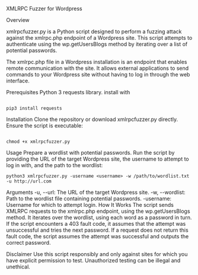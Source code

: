 XMLRPC Fuzzer for Wordpress


Overview


xmlrpcfuzzer.py is a Python script designed to perform a fuzzing attack against the xmlrpc.php endpoint of a Wordpress site. This script attempts to authenticate using the wp.getUsersBlogs method by iterating over a list of potential passwords.

The xmlrpc.php file in a Wordpress installation is an endpoint that enables remote communication with the site. It allows external applications to send commands to your Wordpress site without having to log in through the web interface.

Prerequisites
Python 3
requests library. install with 
```

pip3 install requests

```

Installation
Clone the repository or download xmlrpcfuzzer.py directly.
Ensure the script is executable:
```

chmod +x xmlrpcfuzzer.py

```
Usage
Prepare a wordlist with potential passwords.
Run the script by providing the URL of the target Wordpress site, the username to attempt to log in with, and the path to the wordlist:

```
python3 xmlrpcfuzzer.py -username <username> -w /path/to/wordlist.txt -u http://url.com

```

Arguments
-u, --url: The URL of the target Wordpress site.
-w, --wordlist: Path to the wordlist file containing potential passwords.
-username: Username for which to attempt login.
How It Works
The script sends XMLRPC requests to the xmlrpc.php endpoint, using the wp.getUsersBlogs method. It iterates over the wordlist, using each word as a password in turn. If the script encounters a 403 fault code, it assumes that the attempt was unsuccessful and tries the next password. If a request does not return this fault code, the script assumes the attempt was successful and outputs the correct password.

Disclaimer
Use this script responsibly and only against sites for which you have explicit permission to test. Unauthorized testing can be illegal and unethical.
